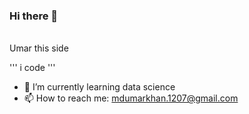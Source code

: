 ### Hi there 👋
<br>
Umar this side

'''
i code
'''

- 🌱 I’m currently learning data science <br>
- 📫 How to reach me: mdumarkhan.1207@gmail.com
